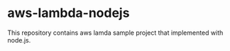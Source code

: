 # aws-lambda-nodejs
This repository contains aws lamda sample project that implemented with node.js.
